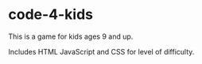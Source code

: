 # code-4-kids

This is a game for kids ages 9 and up.

Includes HTML JavaScript and CSS for level of difficulty.

